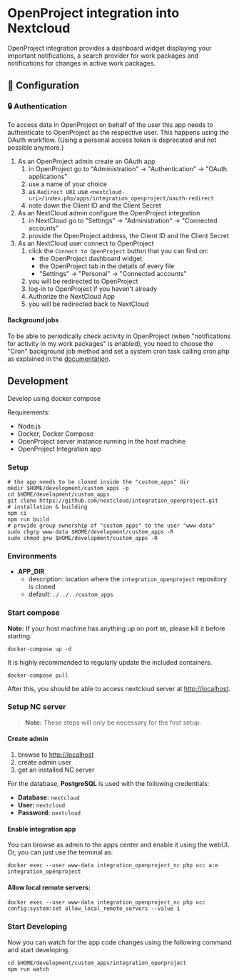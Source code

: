 # OpenProject integration into Nextcloud

OpenProject integration provides a dashboard widget displaying your important notifications,
a search provider for work packages and notifications for changes in active work packages.

## 🔧 Configuration

### :lock: Authentication

To access data in OpenProject on behalf of the user this app needs to authenticate to OpenProject as the respective user. This happens using the OAuth workflow. (Using a personal access token is deprecated and not possible anymore.)

1. As an OpenProject admin create an OAuth app
	1. in OpenProject go to "Administration" -> "Authentication" -> "OAuth applications"
	2. use a name of your choice
	3. as `Redirect URI` use `<nextcloud-uri>/index.php/apps/integration_openproject/oauth-redirect`
	4. note down the Client ID and the Client Secret
2. As an NextCloud admin configure the OpenProject integration
	1. in NextCloud go to "Settings" -> "Administration" -> "Connected accounts"
	2. provide the OpenProject address, the Client ID and the Client Secret
3. As an NextCloud user connect to OpenProject
    1. click the `Connect to OpenProject` button that you can find on:
       - the OpenProject dashboard widget
       - the OpenProject tab in the details of every file
       - "Settings" -> "Personal" -> "Connected accounts"
    2. you will be redirected to OpenProject
    3. log-in to OpenProject if you haven't already
    4. Authorize the NextCloud App
    5. you will be redirected back to NextCloud

#### Background jobs

To be able to periodically check activity in OpenProject (when "notifications for activity in my work packages" is enabled), you need to choose the "Cron" background job method and set a system cron task calling cron.php as explained in the [documentation](https://docs.nextcloud.com/server/latest/admin_manual/configuration_server/background_jobs_configuration.html#cron).

## Development
Develop using docker compose

Requirements:
- Node.js
- Docker, Docker Compose
- OpenProject server instance running in the host machine
- OpenProject Integration app

### Setup
```shell
# the app needs to be cloned inside the "custom_apps" dir
mkdir $HOME/development/custom_apps -p
cd $HOME/development/custom_apps
git clone https://github.com/nextcloud/integration_openproject.git
# installation & building
npm ci
npm run build
# provide group ownership of "custom_apps" to the user "www-data"
sudo chgrp www-data $HOME/development/custom_apps -R
sudo chmod g+w $HOME/development/custom_apps -R
```

### Environments
- **APP_DIR**
  - description: location where the `integration_openproject` repository is cloned 
  - default: `./../../custom_apps`

### Start compose
**Note:** If your host machine has anything up on port `80`, please kill it before starting. 

```shell
docker-compose up -d
```

It is highly recommended to regularly update the included containers.
```shell
docker-compose pull
```

After this, you should be able to access nextcloud server at [http://localhost](http://localhost).

### Setup NC server

> **Note:** These steps will only be necessary for the first setup.

#### Create admin
1. browse to [http://localhost](http://localhost)
2. create admin user
3. get an installed NC server

For the database, **PostgreSQL** is used with the following credentials:
- **Database:** `nextcloud`
- **User:** `nextcloud`
- **Password:** `nextcloud`

#### Enable integration app 
You can browse as admin to the apps center and enable it using the webUI. Or, you can just use the terminal as:

```shell
docker exec --user www-data integration_openproject_nc php occ a:e integration_openproject
```

#### Allow local remote servers: 

```shell
docker exec --user www-data integration_openproject_nc php occ config:system:set allow_local_remote_servers --value 1
```

### Start Developing
Now you can watch for the app code changes using the following command and start developing.

```shell
cd $HOME/development/custom_apps/integration_openproject
npm run watch
```
